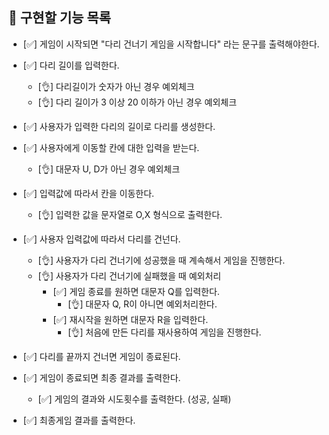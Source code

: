 ## 📝 구현할 기능 목록

- [✅] 게임이 시작되면 "다리 건너기 게임을 시작합니다" 라는 문구를 출력해야한다.
- [✅] 다리 길이를 입력한다.

  - [👌] 다리길이가 숫자가 아닌 경우 예외체크
  - [👌] 다리 길이가 3 이상 20 이하가 아닌 경우 예외체크

- [✅] 사용자가 입력한 다리의 길이로 다리를 생성한다.
- [✅] 사용자에게 이동할 칸에 대한 입력을 받는다.

  - [👌] 대문자 U, D가 아닌 경우 예외체크

- [✅] 입력값에 따라서 칸을 이동한다.

  - [👌] 입력한 값을 문자열로 O,X 형식으로 출력한다.

- [✅] 사용자 입력값에 따라서 다리를 건넌다.
  - [👌] 사용자가 다리 건너기에 성공했을 때 계속해서 게임을 진행한다.
  - [👌] 사용자가 다리 건너기에 실패했을 때 예외처리
    - [✅] 게임 종료를 원하면 대문자 Q를 입력한다.
      - [👌] 대문자 Q, R이 아니면 예외처리한다.
    - [✅] 재시작을 원하면 대문자 R을 입력한다.
      - [👌] 처음에 만든 다리를 재사용하여 게임을 진행한다.
- [✅] 다리를 끝까지 건너면 게임이 종료된다.
- [✅] 게임이 종료되면 최종 결과를 출력한다.
  - [✅] 게임의 결과와 시도횟수를 출력한다. (성공, 실패)
- [✅] 최종게임 결과를 출력한다.
